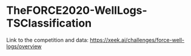 # TheFORCE2020-WellLogs-TSClassification
Link to the competition and data: https://xeek.ai/challenges/force-well-logs/overview
